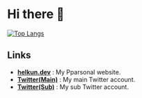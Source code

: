 # Hi there 👋

[![Top Langs](https://github-readme-stats.vercel.app/api/top-langs/?username=hel-kun&theme=dark)](https://github.com/anuraghazra/github-readme-stats)

## Links
- [**helkun.dev**](https://helkun.dev) : My Pparsonal website.
- [**Twitter(Main)**](https://x.com/hel_kun) : My main Twitter account.
- [**Twitter(Sub)**](https://x.com/madhell_uec) : My sub Twitter account.

<!--
**hel-kun/hel-kun** is a ✨ _special_ ✨ repository because its `README.md` (this file) appears on your GitHub profile.

Here are some ideas to get you started:

- 🔭 I’m currently working on ...
- 🌱 I’m currently learning ...
- 👯 I’m looking to collaborate on ...
- 🤔 I’m looking for help with ...
- 💬 Ask me about ...
- 📫 How to reach me: ...
- 😄 Pronouns: ...
- ⚡ Fun fact: ...
-->

